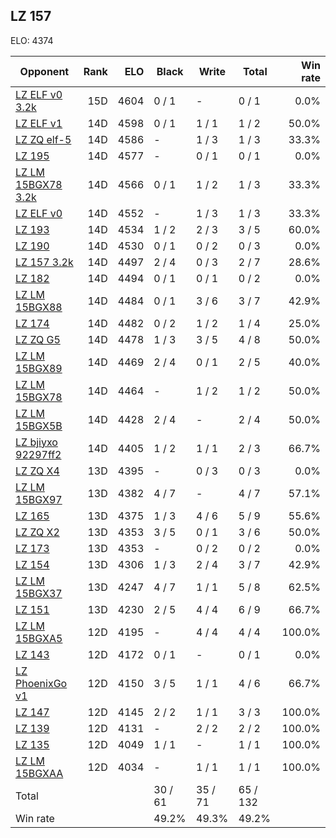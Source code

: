 ## LZ 157 ##

ELO: 4374

Opponent | Rank | ELO | Black | Write | Total | Win rate
---------|-----:|----:|-------|-------|-------|-------:
[LZ ELF v0 3.2k](LZ%20ELF%20v0%203.2k.md) | 15D | 4604 | 0 / 1 | - | 0 / 1 | 0.0%
[LZ ELF v1](LZ%20ELF%20v1.md) | 14D | 4598 | 0 / 1 | 1 / 1 | 1 / 2 | 50.0%
[LZ ZQ elf-5](LZ%20ZQ%20elf-5.md) | 14D | 4586 | - | 1 / 3 | 1 / 3 | 33.3%
[LZ 195](LZ%20195.md) | 14D | 4577 | - | 0 / 1 | 0 / 1 | 0.0%
[LZ LM 15BGX78 3.2k](LZ%20LM%2015BGX78%203.2k.md) | 14D | 4566 | 0 / 1 | 1 / 2 | 1 / 3 | 33.3%
[LZ ELF v0](LZ%20ELF%20v0.md) | 14D | 4552 | - | 1 / 3 | 1 / 3 | 33.3%
[LZ 193](LZ%20193.md) | 14D | 4534 | 1 / 2 | 2 / 3 | 3 / 5 | 60.0%
[LZ 190](LZ%20190.md) | 14D | 4530 | 0 / 1 | 0 / 2 | 0 / 3 | 0.0%
[LZ 157 3.2k](LZ%20157%203.2k.md) | 14D | 4497 | 2 / 4 | 0 / 3 | 2 / 7 | 28.6%
[LZ 182](LZ%20182.md) | 14D | 4494 | 0 / 1 | 0 / 1 | 0 / 2 | 0.0%
[LZ LM 15BGX88](LZ%20LM%2015BGX88.md) | 14D | 4484 | 0 / 1 | 3 / 6 | 3 / 7 | 42.9%
[LZ 174](LZ%20174.md) | 14D | 4482 | 0 / 2 | 1 / 2 | 1 / 4 | 25.0%
[LZ ZQ G5](LZ%20ZQ%20G5.md) | 14D | 4478 | 1 / 3 | 3 / 5 | 4 / 8 | 50.0%
[LZ LM 15BGX89](LZ%20LM%2015BGX89.md) | 14D | 4469 | 2 / 4 | 0 / 1 | 2 / 5 | 40.0%
[LZ LM 15BGX78](LZ%20LM%2015BGX78.md) | 14D | 4464 | - | 1 / 2 | 1 / 2 | 50.0%
[LZ LM 15BGX5B](LZ%20LM%2015BGX5B.md) | 14D | 4428 | 2 / 4 | - | 2 / 4 | 50.0%
[LZ bjiyxo 92297ff2](LZ%20bjiyxo%2092297ff2.md) | 14D | 4405 | 1 / 2 | 1 / 1 | 2 / 3 | 66.7%
[LZ ZQ X4](LZ%20ZQ%20X4.md) | 13D | 4395 | - | 0 / 3 | 0 / 3 | 0.0%
[LZ LM 15BGX97](LZ%20LM%2015BGX97.md) | 13D | 4382 | 4 / 7 | - | 4 / 7 | 57.1%
[LZ 165](LZ%20165.md) | 13D | 4375 | 1 / 3 | 4 / 6 | 5 / 9 | 55.6%
[LZ ZQ X2](LZ%20ZQ%20X2.md) | 13D | 4353 | 3 / 5 | 0 / 1 | 3 / 6 | 50.0%
[LZ 173](LZ%20173.md) | 13D | 4353 | - | 0 / 2 | 0 / 2 | 0.0%
[LZ 154](LZ%20154.md) | 13D | 4306 | 1 / 3 | 2 / 4 | 3 / 7 | 42.9%
[LZ LM 15BGX37](LZ%20LM%2015BGX37.md) | 13D | 4247 | 4 / 7 | 1 / 1 | 5 / 8 | 62.5%
[LZ 151](LZ%20151.md) | 13D | 4230 | 2 / 5 | 4 / 4 | 6 / 9 | 66.7%
[LZ LM 15BGXA5](LZ%20LM%2015BGXA5.md) | 12D | 4195 | - | 4 / 4 | 4 / 4 | 100.0%
[LZ 143](LZ%20143.md) | 12D | 4172 | 0 / 1 | - | 0 / 1 | 0.0%
[LZ PhoenixGo v1](LZ%20PhoenixGo%20v1.md) | 12D | 4150 | 3 / 5 | 1 / 1 | 4 / 6 | 66.7%
[LZ 147](LZ%20147.md) | 12D | 4145 | 2 / 2 | 1 / 1 | 3 / 3 | 100.0%
[LZ 139](LZ%20139.md) | 12D | 4131 | - | 2 / 2 | 2 / 2 | 100.0%
[LZ 135](LZ%20135.md) | 12D | 4049 | 1 / 1 | - | 1 / 1 | 100.0%
[LZ LM 15BGXAA](LZ%20LM%2015BGXAA.md) | 12D | 4034 | - | 1 / 1 | 1 / 1 | 100.0%
Total | | | 30 / 61 | 35 / 71 | 65 / 132 | 
Win rate| | | 49.2% | 49.3% | 49.2% | 

